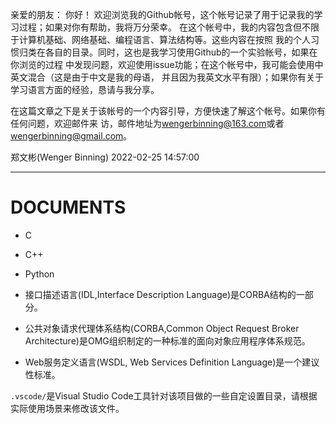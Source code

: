 亲爱的朋友：
  你好！
  欢迎浏览我的Github帐号，这个帐号记录了用于记录我的学习过程；如果对你有帮助，我将万分荣幸。
在这个帐号中，我的内容包含但不限于计算机基础、网络基础、编程语言、算法结构等。这些内容在按照
我的个人习惯归类在各自的目录。同时，这也是我学习使用Github的一个实验帐号，如果在你浏览的过程
中发现问题，欢迎使用issue功能；在这个帐号中，我可能会使用中英文混合（这是由于中文是我的母语，
并且因为我英文水平有限）；如果你有关于学习语言方面的经验，恳请与我分享。

  在这篇文章之下是关于该帐号的一个内容引导，方便快速了解这个帐号。如果你有任何问题，欢迎邮件来 
访，邮件地址为<wengerbinning@163.com>或者<wengerbinning@gmail.com>。
  
郑文彬(Wenger Binning)
2022-02-25 14:57:00

----

DOCUMENTS
=========

* C
* C++
* Python
* 接口描述语言(IDL,Interface Description Language)是CORBA结构的一部分。

* 公共对象请求代理体系结构(CORBA,Common Object Request Broker Architecture)是OMG组织制定的一种标准的面向对象应用程序体系规范。

* Web服务定义语言(WSDL, Web Services Definition Language)是一个建议性标准。


`.vscode/`是Visual Studio Code工具针对该项目做的一些自定设置目录，请根据实际使用场景来修改该文件。

